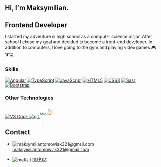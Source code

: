 ## Hi, I'm Maksymilian.

## Frontend Developer 

<p>I started my adventure in high school as a computer science major. After school I chose my goal and decided to become a front-end developer. In addition to computers, I love going to the gym and playing video games 🎮🏋️💻</p>



### Skills

<p align="left">
<a href="https://angular.io/" target="_blank" rel="noreferrer"><img src="https://raw.githubusercontent.com/danielcranney/readme-generator/main/public/icons/skills/angularjs-colored.svg" width="36" height="36" alt="Angular" /></a>
<a href="https://www.typescriptlang.org/" target="_blank" rel="noreferrer"><img src="https://raw.githubusercontent.com/danielcranney/readme-generator/main/public/icons/skills/typescript-colored.svg" width="36" height="36" alt="TypeScript" /></a>
<a href="https://developer.mozilla.org/en-US/docs/Web/JavaScript" target="_blank" rel="noreferrer"><img src="https://raw.githubusercontent.com/danielcranney/readme-generator/main/public/icons/skills/javascript-colored.svg" width="36" height="36" alt="JavaScript" /></a>
<a href="https://developer.mozilla.org/en-US/docs/Glossary/HTML5" target="_blank" rel="noreferrer"><img src="https://raw.githubusercontent.com/danielcranney/readme-generator/main/public/icons/skills/html5-colored.svg" width="36" height="36" alt="HTML5" /></a>
<a href="https://www.w3.org/TR/CSS/#css" target="_blank" rel="noreferrer"><img src="https://raw.githubusercontent.com/danielcranney/readme-generator/main/public/icons/skills/css3-colored.svg" width="36" height="36" alt="CSS3" /></a>
<a href="https://sass-lang.com/" target="_blank" rel="noreferrer"><img src="https://raw.githubusercontent.com/danielcranney/readme-generator/main/public/icons/skills/sass-colored.svg" width="36" height="36" alt="Sass" /></a>
<a href="https://getbootstrap.com/" target="_blank" rel="noreferrer"><img src="https://raw.githubusercontent.com/danielcranney/readme-generator/main/public/icons/skills/bootstrap-colored.svg" width="36" height="36" alt="Bootstrap" /></a>

<h3>Other Technologies</h3>
<p align="left">
<a href="https://code.visualstudio.com/" target="_blank" rel="noreferrer">
		<img src="https://cdn.cdnlogo.com/logos/v/82/visual-studio-code.svg" alt="VS Code" width="40" height="40"/>
	</a>
	<a href="https://git-scm.com/" target="_blank" rel="noreferrer">
		<img src="https://www.vectorlogo.zone/logos/git-scm/git-scm-icon.svg" alt="git" width="40" height="40"/>
	</a>
  <a href="https://www.mysql.com/" target="_blank" rel="noreferrer">
		<img src="https://raw.githubusercontent.com/devicons/devicon/master/icons/mysql/mysql-original-wordmark.svg" alt="mysql" width="40" height="40"/>
	</a>
</p>

<h2>Contact</h2>

- <img align="center" src="https://preview.redd.it/b2qwztedqkk61.png?width=2048&format=png&auto=webp&s=63d8b328460bbab0d109d3faaf3178dc0f5f56a9" alt="maksymiliantomowiak321@gmail.com" height="36" width="36" /> [maksymiliantomowiak321@gmail.com](mailto:maksymiliantomowiak321@gmail.com)

- <img align="center" src="https://raw.githubusercontent.com/danielcranney/readme-generator/main/public/icons/socials/discord.svg" target="_blank" alt="maKs.t" height="36" width="36" /> <a target="_blank" href="https://discord.com/users/maKs.t" rel="noreferrer"><span>maKs.t</span></a>

</p>
